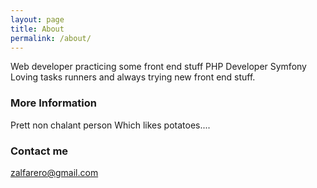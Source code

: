 ```yaml
---
layout: page
title: About
permalink: /about/
---
```


Web developer practicing some front end stuff
PHP Developer Symfony
Loving tasks runners and always trying new front end stuff.


### More Information

Prett non chalant person
Which likes potatoes....

### Contact me

[zalfarero@gmail.com](mailto:zalfarero@gmail.com)
